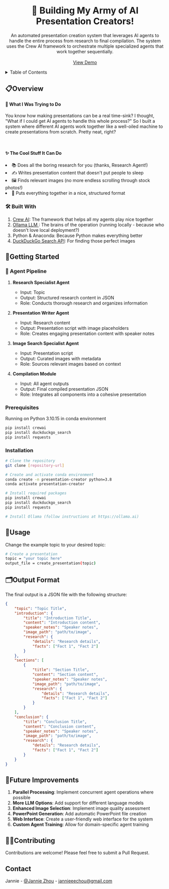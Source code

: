 <a id="readme-top"></a>


<!-- PROJECT LOGO -->
<br />
<h1 align="center">🤖 Building My Army of AI Presentation Creators!</h1>

  <p align="center">
    An automated presentation creation system that leverages AI agents to handle the entire process from research to final compilation. The system uses the Crew AI framework to orchestrate multiple specialized agents that work together sequentially.
    <br />
    <br />
    <a href="https://github.com/github_username/repo_name">View Demo</a>
  </p>
</div>



<!-- TABLE OF CONTENTS -->
<details>
  <summary>Table of Contents</summary>
  <ol>
    <li>
      <a href="#📋overview">📋 Overview</a></li>
    <li><a href="#🛠️built-with">🛠️ Built With</a></li>
    <li>
      <a href="#🏃getting-started">🏃 Getting Started</a>
      <ul>
        <li><a href="#prerequisites">Prerequisites</a></li>
        <li><a href="#installation">Installation</a></li>
      </ul>
    </li>
    <li><a href="#💬usage">💬 Usage</a></li>
    <li><a href="#🗂️output-format">🗂️ Output Format</a></li>
    <li><a href="#📍future-improvements">📍 Future Improvements</a></li>
    <li><a href="#👩‍💻contributions">👩‍💻 Contributions</a></li>
  </ol>
</details>



<!-- ABOUT THE PROJECT -->
## 📋Overview
 <p>
    <h4>🎯 What I Was Trying to Do</h4>
    You know how making presentations can be a real time-sink? I thought, "What if I could get AI agents to handle this whole process?" So I built a system where different AI agents work together like a well-oiled machine to create presentations from scratch. Pretty neat, right?
    </p>
    <br>
    <h4>✨ The Cool Stuff It Can Do</h4>
    <li>📚 Does all the boring research for you (thanks, Research Agent!)</li>
    <li>✍️ Writes presentation content that doesn't put people to sleep</li>
    <li>🖼️ Finds relevant images (no more endless scrolling through stock photos!)</li>
    <li>🎨 Puts everything together in a nice, structured format</li>

### 🛠️ Built With

1. <a href="https://docs.crewai.com/introduction">Crew AI</a>: The framework that helps all my agents play nice together
2. <a href="https://ollama.com/library/llama3.1">Ollama LLM </a>: The brains of the operation (running locally - because who doesn't love local deployment?)
3. Python & Anaconda: Because Python makes everything better
4. <a href="https://pypi.org/project/duckduckgo-search/">DuckDuckGo Search API</a>: For finding those perfect images

<!-- GETTING STARTED -->
## 🏃Getting Started

<h3>👥 Agent Pipeline</h3>

1. **Research Specialist Agent**
   - Input: Topic
   - Output: Structured research content in JSON
   - Role: Conducts thorough research and organizes information

2. **Presentation Writer Agent**
   - Input: Research content
   - Output: Presentation script with image placeholders
   - Role: Creates engaging presentation content with speaker notes

3. **Image Search Specialist Agent**
   - Input: Presentation script
   - Output: Curated images with metadata
   - Role: Sources relevant images based on context

4. **Compilation Module**
   - Input: All agent outputs
   - Output: Final compiled presentation JSON
   - Role: Integrates all components into a cohesive presentation

### Prerequisites

Running on Python 3.10.15 in conda environment 
```bash
pip install crewai
pip install duckduckgo_search
pip install requests
```

### Installation
   ```sh
  # Clone the repository
  git clone [repository-url]

  # Create and activate conda environment
  conda create -n presentation-creator python=3.8
  conda activate presentation-creator

  # Install required packages
  pip install crewai
  pip install duckduckgo_search
  pip install requests

  # Install Ollama (follow instructions at https://ollama.ai)
   ```

<!-- USAGE EXAMPLES -->
## 💬Usage

Change the example topic to your desired topic:
```sh
# Create a presentation
topic = "your topic here"
output_file = create_presentation(topic)
```

<!-- OUTPUT EXAMPLES -->
## 🗂️Output Format

The final output is a JSON file with the following structure:

```json
{
    "topic": "Topic Title",
    "introduction": {
        "title": "Introduction Title",
        "content": "Introduction content",
        "speaker_notes": "Speaker notes",
        "image_path": "path/to/image",
        "research": {
            "details": "Research details",
            "facts": ["Fact 1", "Fact 2"]
        }
    },
    "sections": [
        {
            "title": "Section Title",
            "content": "Section content",
            "speaker_notes": "Speaker notes",
            "image_path": "path/to/image",
            "research": {
                "details": "Research details",
                "facts": ["Fact 1", "Fact 2"]
            }
        }
    ],
    "conclusion": {
        "title": "Conclusion Title",
        "content": "Conclusion content",
        "speaker_notes": "Speaker notes",
        "image_path": "path/to/image",
        "research": {
            "details": "Research details",
            "facts": ["Fact 1", "Fact 2"]
        }
    }
}
```
## 📍Future Improvements

1. **Parallel Processing**: Implement concurrent agent operations where possible
2. **More LLM Options**: Add support for different language models
3. **Enhanced Image Selection**: Implement image quality assessment
4. **PowerPoint Generation**: Add automatic PowerPoint file creation
5. **Web Interface**: Create a user-friendly web interface for the system
6. **Custom Agent Training**: Allow for domain-specific agent training

## 👩‍💻Contributing

Contributions are welcome! Please feel free to submit a Pull Request.

<!-- CONTACT -->
## Contact

Jannie - [@Jannie Zhou](https://www.linkedin.com/in/janniezhou/) - jannieeechou@gmail.com
